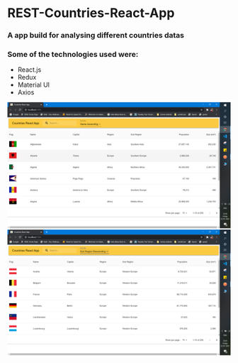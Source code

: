 # REST-Countries-React-App

### A app build for analysing different countries datas
### Some of the technologies used were:
* React.js
* Redux
* Material UI
* Axios

![alt text](screenshot/AppSS1.png)
![alt text](screenshot/AppSS2.png)
